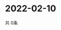 # 2022-02-10
  共 0条

  <!-- BEGIN -->
  <!-- 最后更新时间Thu Feb 10 2022 07:03:50 GMT+0000 (Coordinated Universal Time) -->
  
  <!-- END -->
  
  